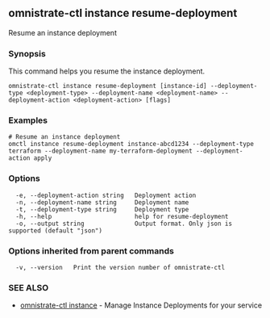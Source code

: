 ## omnistrate-ctl instance resume-deployment

Resume an instance deployment

### Synopsis

This command helps you resume the instance deployment.

```
omnistrate-ctl instance resume-deployment [instance-id] --deployment-type <deployment-type> --deployment-name <deployment-name> --deployment-action <deployment-action> [flags]
```

### Examples

```
# Resume an instance deployment
omctl instance resume-deployment instance-abcd1234 --deployment-type terraform --deployment-name my-terraform-deployment --deployment-action apply
```

### Options

```
  -e, --deployment-action string   Deployment action
  -n, --deployment-name string     Deployment name
  -t, --deployment-type string     Deployment type
  -h, --help                       help for resume-deployment
  -o, --output string              Output format. Only json is supported (default "json")
```

### Options inherited from parent commands

```
  -v, --version   Print the version number of omnistrate-ctl
```

### SEE ALSO

* [omnistrate-ctl instance](omnistrate-ctl_instance.md)	 - Manage Instance Deployments for your service

